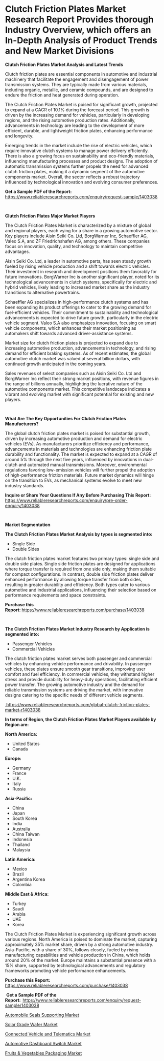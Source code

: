 <p><h1>Clutch Friction Plates Market Research Report Provides thorough Industry Overview, which offers an In-Depth Analysis of Product Trends and New Market Divisions</h1></p><p><strong>Clutch Friction Plates Market Analysis and Latest Trends</strong></p>
<p><p>Clutch friction plates are essential components in automotive and industrial machinery that facilitate the engagement and disengagement of power transmission systems. They are typically made from various materials, including organic, metallic, and ceramic compounds, and are designed to endure the friction and heat generated during operation. </p><p>The Clutch Friction Plates Market is poised for significant growth, projected to expand at a CAGR of 10.1% during the forecast period. This growth is driven by the increasing demand for vehicles, particularly in developing regions, and the rising automotive production rates. Additionally, advancements in technology are leading to the development of more efficient, durable, and lightweight friction plates, enhancing performance and longevity.</p><p>Emerging trends in the market include the rise of electric vehicles, which require innovative clutch systems to manage power delivery efficiently. There is also a growing focus on sustainability and eco-friendly materials, influencing manufacturing processes and product designs. The adoption of automatic transmission systems further propels the need for advanced clutch friction plates, making it a dynamic segment of the automotive components market. Overall, the sector reflects a robust trajectory influenced by technological innovation and evolving consumer preferences.</p></p>
<p><strong>Get a Sample PDF of the Report:&nbsp;</strong> <a href="https://www.reliableresearchreports.com/enquiry/request-sample/1403038?utm_campaign=1735&utm_medium=2&utm_source=Github&utm_content=ia&utm_term=23102024&utm_id=clutch-friction-plates">https://www.reliableresearchreports.com/enquiry/request-sample/1403038</a></p>
<p>&nbsp;</p>
<p><strong>Clutch Friction Plates Major Market Players</strong></p>
<p><p>The Clutch Friction Plates Market is characterized by a mixture of global and regional players, each vying for a share in a growing automotive sector. Key players include Aisin Seiki Co. Ltd, BorgWarner Inc, Schaeffler AG, Valeo S.A, and ZF Friedrichshafen AG, among others. These companies focus on innovation, quality, and technology to maintain competitive advantages.</p><p>Aisin Seiki Co. Ltd, a leader in automotive parts, has seen steady growth fueled by rising vehicle production and a shift towards electric vehicles. Their investment in research and development positions them favorably for future innovations. BorgWarner Inc is another significant player, noted for its technological advancements in clutch systems, specifically for electric and hybrid vehicles, likely leading to increased market share as the industry transitions to alternative powertrains.</p><p>Schaeffler AG specializes in high-performance clutch systems and has been expanding its product offerings to cater to the growing demand for fuel-efficient vehicles. Their commitment to sustainability and technological advancements is expected to drive future growth, particularly in the electric vehicle segment. Valeo S.A also emphasizes innovation, focusing on smart vehicle components, which enhances their market positioning as automakers shift towards advanced driver-assistance systems.</p><p>Market size for clutch friction plates is projected to expand due to increasing automotive production, advancements in technology, and rising demand for efficient braking systems. As of recent estimates, the global automotive clutch market was valued at several billion dollars, with continued growth anticipated in the coming years.</p><p>Sales revenues of select companies such as Aisin Seiki Co. Ltd and BorgWarner Inc reflect their strong market positions, with revenue figures in the range of billions annually, highlighting the lucrative nature of the automotive components market. This competitive landscape indicates a vibrant and evolving market with significant potential for existing and new players.</p></p>
<p>&nbsp;</p>
<p><strong>What Are The Key Opportunities For Clutch Friction Plates Manufacturers?</strong></p>
<p><p>The global clutch friction plates market is poised for substantial growth, driven by increasing automotive production and demand for electric vehicles (EVs). As manufacturers prioritize efficiency and performance, advancements in materials and technologies are enhancing friction plate durability and functionality. The market is expected to expand at a CAGR of around 5% through the next five years, influenced by innovations in dual-clutch and automated manual transmissions. Moreover, environmental regulations favoring low-emission vehicles will further propel the adoption of high-performance friction materials. Future market dynamics will hinge on the transition to EVs, as mechanical systems evolve to meet new industry standards.</p></p>
<p><strong>Inquire or Share Your Questions If Any Before Purchasing This Report:</strong> <a href="https://www.reliableresearchreports.com/enquiry/pre-order-enquiry/1403038?utm_campaign=1735&utm_medium=2&utm_source=Github&utm_content=ia&utm_term=23102024&utm_id=clutch-friction-plates">https://www.reliableresearchreports.com/enquiry/pre-order-enquiry/1403038</a></p>
<p>&nbsp;</p>
<p><strong>Market Segmentation</strong></p>
<p><strong>The Clutch Friction Plates Market Analysis by types is segmented into:</strong></p>
<p><ul><li>Single Side</li><li>Double Sides</li></ul></p>
<p><p>The clutch friction plates market features two primary types: single side and double side plates. Single side friction plates are designed for applications where torque transfer is required from one side only, making them suitable for compact configurations. In contrast, double side friction plates deliver enhanced performance by allowing torque transfer from both sides, resulting in greater durability and efficiency. Both types cater to various automotive and industrial applications, influencing their selection based on performance requirements and space constraints.</p></p>
<p><strong>Purchase this Report:&nbsp;</strong><a href="https://www.reliableresearchreports.com/purchase/1403038?utm_campaign=1735&utm_medium=2&utm_source=Github&utm_content=ia&utm_term=23102024&utm_id=clutch-friction-plates">https://www.reliableresearchreports.com/purchase/1403038</a></p>
<p>&nbsp;</p>
<p><strong>The Clutch Friction Plates Market Industry Research by Application is segmented into:</strong></p>
<p><ul><li>Passenger Vehicles</li><li>Commercial Vehicles</li></ul></p>
<p><p>The clutch friction plates market serves both passenger and commercial vehicles by enhancing vehicle performance and drivability. In passenger vehicles, these plates ensure smooth gear transitions, improving user comfort and fuel efficiency. In commercial vehicles, they withstand higher stress and provide durability for heavy-duty operations, facilitating efficient power transfer. The growing automotive industry and the demand for reliable transmission systems are driving the market, with innovative designs catering to the specific needs of different vehicle segments.</p></p>
<p><a href="https://www.reliableresearchreports.com/global-clutch-friction-plates-market-r1403038?utm_campaign=1735&utm_medium=2&utm_source=Github&utm_content=ia&utm_term=23102024&utm_id=clutch-friction-plates">&nbsp;https://www.reliableresearchreports.com/global-clutch-friction-plates-market-r1403038</a></p>
<p><strong>In terms of Region, the Clutch Friction Plates Market Players available by Region are:</strong></p>
<p>
    <p> <strong> North America: </strong>
        <ul>
            <li>United States</li>
            <li>Canada</li>
        </ul>
        </p> 
    <p> <strong> Europe: </strong>
        <ul>
            <li>Germany</li>
            <li>France</li>
            <li>U.K.</li>
            <li>Italy</li>
            <li>Russia</li>
        </ul>
        </p> 
    <p> <strong> Asia-Pacific: </strong>
        <ul>
            <li>China</li>
            <li>Japan</li>
            <li>South Korea</li>
            <li>India</li>
            <li>Australia</li>
            <li>China Taiwan</li>
            <li>Indonesia</li>
            <li>Thailand</li>
            <li>Malaysia</li>
        </ul>
        </p> 
    <p> <strong> Latin America: </strong>
        <ul>
            <li>Mexico</li>
            <li>Brazil</li>
            <li>Argentina Korea</li>
            <li>Colombia</li>
        </ul>
        </p> 
    <p> <strong> Middle East & Africa: </strong>
        <ul>
            <li>Turkey</li>
            <li>Saudi</li>
            <li>Arabia</li>
            <li>UAE</li>
            <li>Korea</li>
        </ul>
    </p>
    </p>
<p><p>The Clutch Friction Plates Market is experiencing significant growth across various regions. North America is poised to dominate the market, capturing approximately 35% market share, driven by a strong automotive industry. Asia-Pacific, with a share of 30%, follows closely, fueled by rising manufacturing capabilities and vehicle production in China, which holds around 20% of the market. Europe maintains a substantial presence with a 15% share, supported by technological advancements and regulatory frameworks promoting vehicle performance enhancements.</p></p>
<p><strong>Purchase this Report: </strong><a href="https://www.reliableresearchreports.com/purchase/1403038?utm_campaign=1735&utm_medium=2&utm_source=Github&utm_content=ia&utm_term=23102024&utm_id=clutch-friction-plates">https://www.reliableresearchreports.com/purchase/1403038</a></p>
<p>&nbsp;<strong>Get a Sample PDF of the Report:&nbsp;&nbsp;</strong><a href="https://www.reliableresearchreports.com/enquiry/request-sample/1403038?utm_campaign=1735&utm_medium=2&utm_source=Github&utm_content=ia&utm_term=23102024&utm_id=clutch-friction-plates">https://www.reliableresearchreports.com/enquiry/request-sample/1403038</a></p>
<p><strong></strong></p>
<p><p><a href="https://www.linkedin.com/pulse/navigating-global-automobile-seals-supporting-market-landscape-z6hlf?utm_campaign=1735&utm_medium=2&utm_source=Github&utm_content=ia&utm_term=23102024&utm_id=clutch-friction-plates">Automobile Seals Supporting Market</a></p><p><a href="https://www.linkedin.com/pulse/global-solar-grade-wafer-market-trends-analysis-future-growth-hnehf?utm_campaign=1735&utm_medium=2&utm_source=Github&utm_content=ia&utm_term=23102024&utm_id=clutch-friction-plates">Solar Grade Wafer Market</a></p><p><a href="https://www.linkedin.com/pulse/market-leaders-laggards-global-connected-vehicle-telematics-hvq0f?utm_campaign=1735&utm_medium=2&utm_source=Github&utm_content=ia&utm_term=23102024&utm_id=clutch-friction-plates">Connected Vehicle and Telematics Market</a></p><p><a href="https://www.linkedin.com/pulse/automotive-dashboard-switch-mosaic-piecing-together-global-market-ij9lf?utm_campaign=1735&utm_medium=2&utm_source=Github&utm_content=ia&utm_term=23102024&utm_id=clutch-friction-plates">Automotive Dashboard Switch Market</a></p><p><a href="https://www.linkedin.com/pulse/fruits-vegetables-packaging-market-essentials-key-players-demand-jvhjf?utm_campaign=1735&utm_medium=2&utm_source=Github&utm_content=ia&utm_term=23102024&utm_id=clutch-friction-plates">Fruits & Vegetables Packaging Market</a></p></p>
